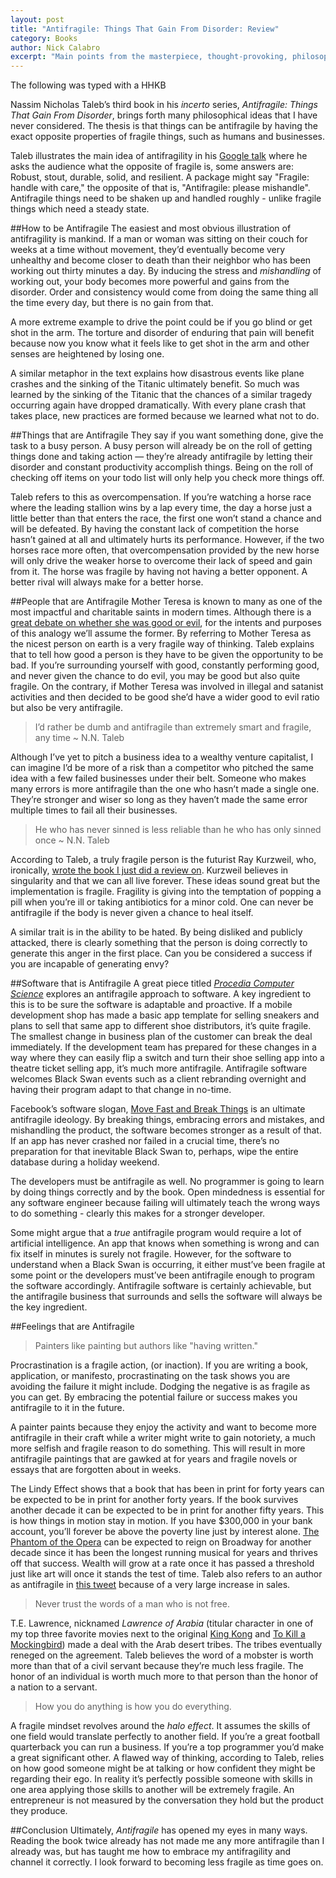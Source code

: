 ```yaml
---
layout: post
title: "Antifragile: Things That Gain From Disorder: Review"
category: Books
author: Nick Calabro
excerpt: "Main points from the masterpiece, thought-provoking, philosophy book"
---
```


<meta name="twitter:card" content="summary" />
<meta name="twitter:site" content="@NickCalabs" />
<meta name="twitter:title" content="{{ page.title }}" />
<meta name="twitter:description" content="Nick Calabro's Blog" />

<div class="message">The following was typed with a HHKB</div>

Nassim Nicholas Taleb’s third book in his *incerto* series, *Antifragile: Things That Gain From Disorder*, brings forth many philosophical ideas that I have never considered. The thesis is that things can be antifragile by having the exact opposite properties of fragile things, such as humans and businesses.

Taleb illustrates the main idea of antifragility in his [Google talk](https://www.youtube.com/watch?v=S3REdLZ8Xis&t=1496s) where he asks the audience what the opposite of fragile is, some answers are: Robust, stout, durable, solid, and resilient. A package might say "Fragile: handle with care," the opposite of that is, "Antifragile: please mishandle". Antifragile things need to be shaken up and handled roughly - unlike fragile things which need a steady state.

##How to be Antifragile
The easiest and most obvious illustration of antifragility is mankind. If a man or woman was sitting on their couch for weeks at a time without movement, they’d eventually become very unhealthy and become closer to death than their neighbor who has been working out thirty minutes a day. By inducing the stress and *mishandling* of working out, your body becomes more powerful and gains from the disorder. Order and consistency would come from doing the same thing all the time every day, but there is no gain from that. 

A more extreme example to drive the point could be if you go blind or get shot in the arm. The torture and disorder of enduring that pain will benefit because now you know what it feels like to get shot in the arm and other senses are heightened by losing one. 

A similar metaphor in the text explains how disastrous events like plane crashes and the sinking of the Titanic ultimately benefit. So much was learned by the sinking of the Titanic that the chances of a similar tragedy occurring again have dropped dramatically. With every plane crash that takes place, new practices are formed because we learned what not to do. 

##Things that are Antifragile
They say if you want something done, give the task to a busy person. A busy person will already be on the roll of getting things done and taking action — they’re already antifragile by letting their disorder and constant productivity accomplish things. Being on the roll of checking off items on your todo list will only help you check more things off. 

Taleb refers to this as overcompensation. If you’re watching a horse race where the leading stallion wins by a lap every time, the day a horse just a little better than that enters the race, the first one won’t stand a chance and will be defeated. By having the constant lack of competition the horse hasn’t gained at all and ultimately hurts its performance. However, if the two horses race more often, that overcompensation provided by the new horse will only drive the weaker horse to overcome their lack of speed and gain from it. The horse was fragile by having not having a better opponent. A better rival will always make for a better horse. 

##People that are Antifragile
Mother Teresa is known to many as one of the most impactful and charitable saints in modern times. Although there is a [great debate on whether she was good or evil](https://www.youtube.com/watch?v=65JxnUW7Wk4), for the intents and purposes of this analogy we’ll assume the former. By referring to Mother Teresa as the nicest person on earth is a very fragile way of thinking. Taleb explains that to tell how good a person is they have to be given the opportunity to be bad. If you’re surrounding yourself with good, constantly performing good, and never given the chance to do evil, you may be good but also quite fragile. On the contrary, if Mother Teresa was involved in illegal and satanist activities and then decided to be good she’d have a wider good to evil ratio but also be very antifragile.

>I’d rather be dumb and antifragile than extremely smart and fragile, any time ~ N.N. Taleb

Although I’ve yet to pitch a business idea to a wealthy venture capitalist, I can imagine I’d be more of a risk than a competitor who pitched the same idea with a few failed businesses under their belt. Someone who makes many errors is more antifragile than the one who hasn’t made a single one. They’re stronger and wiser so long as they haven’t made the same error multiple times to fail all their businesses. 

>He who has never sinned is less reliable than he who has only sinned once ~ N.N. Taleb

According to Taleb, a truly fragile person is the futurist Ray Kurzweil, who, ironically, [wrote the book I just did a review on](http://nickcalabro.com/How-to-Create-a-Mind). Kurzweil believes in singularity and that we can all live forever. These ideas sound great but the implementation is fragile. Fragility is giving into the temptation of popping a pill when you’re ill or taking antibiotics for a minor cold. One can never be antifragile if the body is never given a chance to heal itself.

A similar trait is in the ability to be hated. By being disliked and publicly attacked, there is clearly something that the person is doing correctly to generate this anger in the first place. Can you be considered a success if you are incapable of generating envy?

##Software that is Antifragile
A great piece titled [*Procedia Computer Science*](http://www.sciencedirect.com/science/article/pii/S1877050916302290) explores an antifragile approach to software. A key ingredient to this is to be sure the software is adaptable and proactive. If a mobile development shop has made a basic app template for selling sneakers and plans to sell that same app to different shoe distributors, it’s quite fragile. The smallest change in business plan of the customer can break the deal immediately. If the development team has prepared for these changes in a way where they can easily flip a switch and turn their shoe selling app into a theatre ticket selling app, it’s much more antifragile. Antifragile software welcomes Black Swan events such as a client rebranding overnight and having their program adapt to that change in no-time. 

Facebook’s software slogan, [Move Fast and Break Things](http://mashable.com/2014/04/30/facebooks-new-mantra-move-fast-with-stability/#bClteE9VcPqT) is an ultimate antifragile ideology. By breaking things, embracing errors and mistakes, and mishandling the product, the software becomes stronger as a result of that. If an app has never crashed nor failed in a crucial time, there’s no preparation for that inevitable Black Swan to, perhaps, wipe the entire database during a holiday weekend. 

The developers must be antifragile as well. No programmer is going to learn by doing things correctly and by the book. Open mindedness is essential for any software engineer because failing will ultimately teach the wrong ways to do something - clearly this makes for a stronger developer. 

Some might argue that a *true* antifragile program would require a lot of artificial intelligence. An app that knows when something is wrong and can fix itself in minutes is surely not fragile. However, for the software to understand when a Black Swan is occurring, it either must’ve been fragile at some point or the developers must’ve been antifragile enough to program the software accordingly. Antifragile software is certainly achievable, but the antifragile business that surrounds and sells the software will always be the key ingredient. 

##Feelings that are Antifragile
>Painters like painting but authors like "having written."

Procrastination is a fragile action, (or inaction). If you are writing a book, application, or manifesto, procrastinating on the task shows you are avoiding the failure it might include. Dodging the negative is as fragile as you can get. By embracing the potential failure or success makes you antifragile to it in the future.

A painter paints because they enjoy the activity and want to become more antifragile in their craft while a writer might write to gain notoriety, a much more selfish and fragile reason to do something. This will result in more antifragile paintings that are gawked at for years and fragile novels or essays that are forgotten about in weeks. 

The Lindy Effect shows that a book that has been in print for forty years can be expected to be in print for another forty years. If the book survives another decade it can be expected to be in print for another fifty years. This is how things in motion stay in motion. If you have $300,000 in your bank account, you’ll forever be above the poverty line just by interest alone. [The Phantom of the Opera](http://www.thephantomoftheopera.com/) can be expected to reign on Broadway for another decade since it has been the longest running musical for years and thrives off that success. Wealth will grow at a rate once it has passed a threshold just like art will once it stands the test of time. Taleb also refers to an author as antifragile in [this tweet](https://twitter.com/nntaleb/status/827498975829831681) because of a very large increase in sales. 

>Never trust the words of a man who is not free.

T.E. Lawrence, nicknamed *Lawrence of Arabia* (titular character in one of my top three favorite movies next to the original [King Kong](http://www.imdb.com/title/tt0024216/) and [To Kill a Mockingbird](http://www.imdb.com/title/tt0056592/)) made a deal with the Arab desert tribes. The tribes eventually reneged on the agreement. Taleb believes the word of a mobster is worth more than that of a civil servant because they’re much less fragile. The honor of an individual is worth much more to that person than the honor of a nation to a servant. 

>How you do anything is how you do everything.

A fragile mindset revolves around the *halo effect*. It assumes the skills of one field would translate perfectly to another field. If you’re a great football quarterback you can run a business. If you’re a top programmer you’d make a great significant other. A flawed way of thinking, according to Taleb, relies on how good someone might be at talking or how confident they might be regarding their ego. In reality it’s perfectly possible someone with skills in one area applying those skills to another will be extremely fragile. An entrepreneur is not measured by the conversation they hold but the product they produce. 

##Conclusion
Ultimately, *Antifragile* has opened my eyes in many ways. Reading the book twice already has not made me any more antifragile than I already was, but has taught me how to embrace my antifragility and channel it correctly. I look forward to becoming less fragile as time goes on.